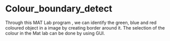 # Colour_boundary_detect
Through this MAT Lab program , we can identify the green, blue and red coloured object in a image by creating border around it. The selection of the colour in the Mat lab can be done by using GUI.

